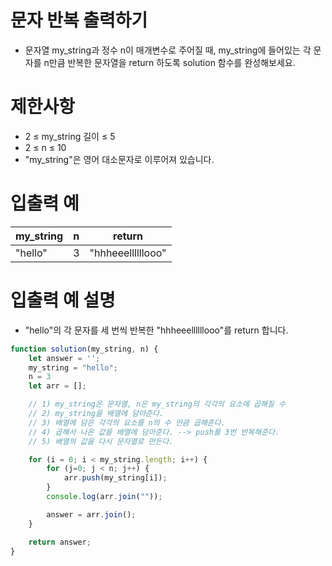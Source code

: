 # 문자 반복 출력하기
- 문자열 my_string과 정수 n이 매개변수로 주어질 때, my_string에 들어있는 각 문자를 n만큼 반복한 문자열을 return 하도록 solution 함수를 완성해보세요.

# 제한사항
- 2 ≤ my_string 길이 ≤ 5
- 2 ≤ n ≤ 10
- "my_string"은 영어 대소문자로 이루어져 있습니다.

# 입출력 예
| my_string |  n  | return |
| --------- | --- | ------ |
| "hello" | 3 | "hhheeellllllooo" |

# 입출력 예 설명
- "hello"의 각 문자를 세 번씩 반복한 "hhheeellllllooo"를 return 합니다.

```javascript
function solution(my_string, n) {
    let answer = '';
    my_string = "hello";
    n = 3
    let arr = [];

    // 1) my_string은 문자열, n은 my_string의 각각의 요소에 곱해질 수
    // 2) my_string을 배열에 담아준다.
    // 3) 배열에 담은 각각의 요소를 n의 수 만큼 곱해준다.
    // 4) 곱해서 나온 값을 배열에 담아준다. --> push를 3번 반복해준다.
    // 5) 배열의 값을 다시 문자열로 만든다.

    for (i = 0; i < my_string.length; i++) {
        for (j=0; j < n; j++) {
            arr.push(my_string[i]);
        }
        console.log(arr.join(""));

        answer = arr.join();
    }

    return answer;
}
```